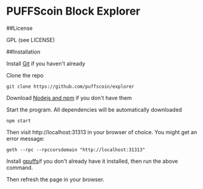 # PUFFScoin Block Explorer


##License

GPL (see LICENSE)

##Installation

Install [Git](https://git-scm.com/book/en/v2/Getting-Started-Installing-Git "Git installation") if you haven't already

Clone the repo

`git clone https://github.com/puffscoin/explorer`

Download [Nodejs and npm](https://docs.npmjs.com/getting-started/installing-node "Nodejs install") if you don't have them

Start the program. All dependencies will be automatically downloaded

`npm start`

Then visit http://localhost:31313 in your browser of choice. You might get an error message:

`geth --rpc --rpccorsdomain "http://localhost:31313"`

Install [gpuffs](https://github.com/puffscoin/go-puffscoin)if you don't already have it installed, then run the above command.

Then refresh the page in your browser. 
